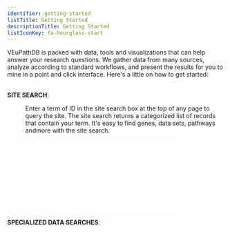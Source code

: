 ```yaml
---
identifier: getting-started
listTitle: Getting Started
descriptionTitle: Getting Started
listIconKey: fa-hourglass-start
---
```

<style>
p.indent {
    margin-left: 3em
}
</style>
VEuPathDB is packed with data, tools and visualizations that can help answer your research questions.  We gather data from many sources, analyze according to standard workflows, and present the results for you to mine in a point and click interface. Here's a little on how to get started:<br><br>

<b>SITE SEARCH</b>:<br>
   <p class="indent">Enter a term of ID in the site search box at the top of any page to query the site.  The site search returns a categorized list of records that contain your term.  It's easy to find genes, data sets, pathways andmore with the site search.<br>

   <div style="display: flex; justify-content: center; align-items: center">  
   <iframe width="300" height="168" src="/a/assets/images/resources_tools/Dowload-data-values-HQ.gif" frameborder="0" allow="accelerometer; autoplay; encrypted-media; gyroscope; picture-in-picture" allowfullscreen></iframe>
   </div>
   </p>


<b>SPECIALIZED DATA SEARCHES</b>:<br>